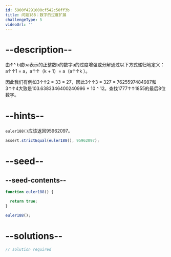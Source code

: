 ```yaml
---
id: 5900f4291000cf542c50ff3b
title: 问题188：数字的过度扩展
challengeType: 5
videoUrl: ''
---
```


# --description--

由↑^ b或ba表示的正整数b的数字a的过度增强或分解通过以下方式递归地定义：a↑↑1 = a，a↑↑（k + 1）= a（a↑↑k ）。

因此我们有例如3↑↑2 = 33 = 27，因此3↑↑3 = 327 = 7625597484987和3↑↑4大致是103.6383346400240996 \* 10 ^ 12。查找1777↑↑1855的最后8位数字。

# --hints--

`euler188()`应该返回95962097。

```js
assert.strictEqual(euler188(), 95962097);
```

# --seed--

## --seed-contents--

```js
function euler188() {

  return true;
}

euler188();
```

# --solutions--

```js
// solution required
```
